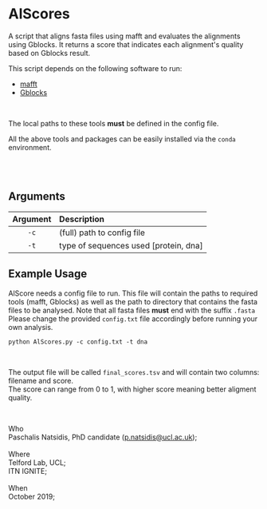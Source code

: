 # AlScores
A script that aligns fasta files using mafft and evaluates the alignments using Gblocks. It returns a score that indicates each alignment's quality based on Gblocks result.


This script depends on the following software to run:
- [mafft](https://mafft.cbrc.jp/alignment/software/) 
- [Gblocks](http://molevol.cmima.csic.es/castresana/Gblocks.html) 
<br>

The local paths to these tools **must** be defined in the config file.
 <br> 

 All the above tools and packages can be easily installed via the ```conda``` environment.
 
 <br> 
 <br>  

## Arguments
Argument    |  Description             
:-------------:|:-----------------------
`-c` | (full) path to config file
`-t` | type of sequences used [protein, dna]

## Example Usage

AlScore needs a config file to run. This file will contain the paths to required tools (mafft, Gblocks) as well as the  path to directory that contains the fasta files to be analysed. Note that all fasta files **must** end with the suffix `.fasta`
<br>
Please change the provided `config.txt` file accordingly before running your own analysis.

```
python AlScores.py -c config.txt -t dna
```

<br>

The output file will be called `final_scores.tsv` and will contain two columns: filename and score. <br>
The score can range from 0 to 1, with higher score meaning better aligment quality.
 
<br>

Who<br> 
 Paschalis Natsidis, PhD candidate (p.natsidis@ucl.ac.uk); <br>
<br>
Where<br>
 Telford Lab, UCL;<br>
 ITN IGNITE; 
<br>
<br>
When<br> 
 October 2019; 
